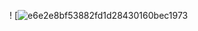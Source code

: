 ! [![e6e2e8bf53882fd1d28430160bec1973](https://github.com/Madameteia2A2024/estudante2Araquel/assets/169046966/5d564a15-1033-424c-9f24-d26485ab0b7a)
